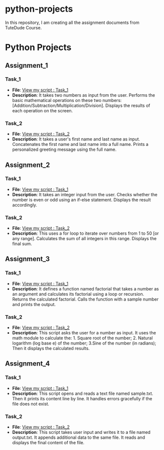 # python-projects
In this repository, I am creating all the assignment documents from TuteDude Course.
# Python Projects

## Assignment_1
### Task_1
- **File**: [View my script : Task_1](assignment_1/mathematical_operations.py)
- **Description**: It takes two numbers as input from the user. Performs the basic mathematical operations on these two numbers: [Addition/Subtraction/Multiplication/Division]. Displays the results of each operation on the screen.

### Task_2
- **File**: [View my script : Task_2](assignment_1/personalized_greetings.py)
- **Description**: It takes a user's first name and last name as input. Concatenates the first name and last name into a full name. Prints a personalized greeting message using the full name.


## Assignment_2
### Task_1
- **File**: [View my script : Task_1](assignment_2/even_odd.py)
- **Description**: It takes an integer input from the user. Checks whether the number is even or odd using an if-else statement. Displays the result accordingly.

### Task_2
- **File**: [View my script : Task_2](assignment_2/sum_of_integers_loop.py)
- **Description**: This uses a for loop to iterate over numbers from 1 to 50 [or any range]. Calculates the sum of all integers in this range. Displays the final sum.

## Assignment_3
### Task_1
- **File**: [View my script : Task_1](assignment_3/factorial.py)
- **Description**: It defines a function named factorial that takes a number as an argument and calculates its factorial using a loop or recursion. Returns the calculated factorial. Calls the function with a sample number and prints the output.

### Task_2
- **File**: [View my script : Task_2](assignment_3/math_module.py)
- **Description**: This script asks the user for a number as input.
                   It uses the math module to calculate the:
                   1. Square root of the number;
                   2. Natural logarithm (log base e) of the number;
                   3.Sine of the number (in radians);
  Then it displays the calculated results.

## Assignment_4
### Task_1
- **File**: [View my script : Task_1](assignment_4/read_file_handle_errors.py)
- **Description**: This script opens and reads a text file named sample.txt. Then it prints its content line by line. It handles errors gracefully if the file does not exist.

### Task_2
- **File**: [View my script : Task_2](assignment_4/write_append_data.py)
- **Description**: This script takes user input and writes it to a file named output.txt. It appends additional data to the same file. It reads and displays the final content of the file.

  
